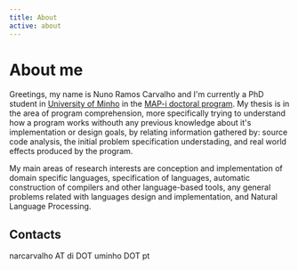 ```yaml
---
title: About
active: about
---
```


# About me

Greetings, my name is Nuno Ramos Carvalho and I'm currently a PhD
student in <a href='http://www.uminho.pt'>University of Minho</a> in
the <a href='http://www.map.edu.pt/i'>MAP-i doctoral program</a>.
My thesis is in the area of program comprehension, more specifically trying
to understand how a program works withouth any previous knowledge about
it's implementation or design goals, by relating information gathered by:
source code analysis, the initial problem specification understading, and
real world effects produced by the program.

My main areas of research interests are conception and implementation
of domain specific languages, specification of languages, automatic
construction of compilers and other language-based tools, any general
problems related with languages design and implementation, and
Natural Language Processing.</p>

## Contacts

<p><i class="fa fa-envelope"></i> narcarvalho AT di DOT uminho DOT pt</p>

<p>
  <a style="color: inherit;" href="https://plus.google.com/+NunoCarvalhonrc"><i class="fa fa-google-plus-square fa-2x icons"></i></a>
  <a style="color: inherit;" href="https://www.linkedin.com/profile/view?id=2261941"><i class="fa fa-linkedin-square fa-2x icons"></i></a>
  <a style="color: inherit;" href="http://www.twitter.com/mestresmash"><i class="fa fa-twitter-square fa-2x icons"></i></a>
</p>

